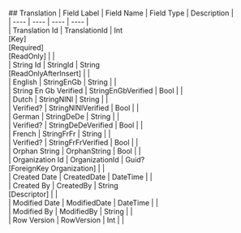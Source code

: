 # 

﻿## Translation
| Field Label | Field Name | Field Type | Description |  
| ---- | ---- | ---- | ---- |  
| Translation Id | TranslationId | Int<br/>  [Key]<br/>  [Required]<br/>  [ReadOnly] |  |  
| String Id | StringId | String<br/>  [ReadOnlyAfterInsert] |  |  
| English | StringEnGb | String |  |  
| String En Gb Verified | StringEnGbVerified | Bool |  |  
| Dutch | StringNlNl | String |  |  
| Verified? | StringNlNlVerified | Bool |  |  
| German | StringDeDe | String |  |  
| Verified? | StringDeDeVerified | Bool |  |  
| French | StringFrFr | String |  |  
| Verified? | StringFrFrVerified | Bool |  |  
| Orphan String | OrphanString | Bool |  |  
| Organization Id | OrganizationId | Guid?<br/>  [ForeignKey Organization] |  |  
| Created Date | CreatedDate | DateTime |  |  
| Created By | CreatedBy | String<br/>  [Descriptor] |  |  
| Modified Date | ModifiedDate | DateTime |  |  
| Modified By | ModifiedBy | String |  |  
| Row Version | RowVersion | Int |  |  

